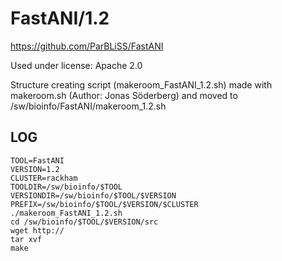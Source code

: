 FastANI/1.2
========================

<https://github.com/ParBLiSS/FastANI>

Used under license:
Apache 2.0

Structure creating script (makeroom_FastANI_1.2.sh) made with makeroom.sh (Author: Jonas Söderberg) and moved to /sw/bioinfo/FastANI/makeroom_1.2.sh

LOG
---

    TOOL=FastANI
    VERSION=1.2
    CLUSTER=rackham
    TOOLDIR=/sw/bioinfo/$TOOL
    VERSIONDIR=/sw/bioinfo/$TOOL/$VERSION
    PREFIX=/sw/bioinfo/$TOOL/$VERSION/$CLUSTER
    ./makeroom_FastANI_1.2.sh
    cd /sw/bioinfo/$TOOL/$VERSION/src
    wget http://
    tar xvf 
    make

